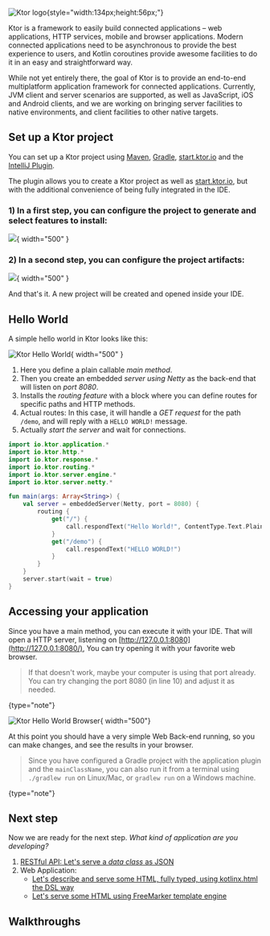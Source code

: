 [//]: # (title: Quick Start)
[//]: # (caption: QuickStart)
[//]: # (category: quickstart)
[//]: # (toc: true)
[//]: # (permalink: /quickstart/index.html)
[//]: # (children: /quickstart/quickstart/)
[//]: # (ktor_version_review: 1.0.0)

![Ktor logo](ktor_logo.svg){style="width:134px;height:56px;"}
 
Ktor is a framework to easily build connected applications – web applications, HTTP services, mobile and browser applications.
Modern connected applications need to be asynchronous to provide the best experience to users, and Kotlin coroutines provide
awesome facilities to do it in an easy and straightforward way. 

While not yet entirely there, the goal of Ktor is to provide an end-to-end multiplatform application framework for connected applications. 
Currently, JVM client and server scenarios are supported, as well as JavaScript, iOS and Android clients, and we are working on bringing server facilities to native
environments, and client facilities to other native targets.





## Set up a Ktor project

You can set up a Ktor project using [Maven](/quickstart/quickstart/maven.html), [Gradle](/quickstart/quickstart/gradle.html), [start.ktor.io](/quickstart/generator.html#) and the [IntelliJ Plugin](/quickstart/quickstart/intellij-idea.html).

The plugin allows you to create a Ktor project as well as [start.ktor.io](/quickstart/generator.html#), but with the additional convenience of being fully integrated in the IDE.

### 1) In a first step, you can configure the project to generate and select features to install:
![](ktor-plugin-1.png){ width="500" }

### 2) In a second step, you can configure the project artifacts:
![](ktor-plugin-2.png){ width="500" }

And that's it. A new project will be created and opened inside your IDE.

## Hello World

A simple hello world in Ktor looks like this:

![Ktor Hello World](ktor_hello_world_main.png){ width="500" }

1. Here you define a plain callable *main method*.
2. Then you create an embedded *server using Netty* as the back-end that will listen on *port 8080*.
3. Installs the *routing feature* with a block where you can define routes for specific paths and HTTP methods.
4. Actual routes: In this case, it will handle a *GET request* for the path `/demo`, and will reply with a `HELLO WORLD!` message.
5. Actually *start the server* and wait for connections.


```kotlin
import io.ktor.application.*
import io.ktor.http.*
import io.ktor.response.*
import io.ktor.routing.*
import io.ktor.server.engine.*
import io.ktor.server.netty.*

fun main(args: Array<String>) {
    val server = embeddedServer(Netty, port = 8080) {
        routing {
            get("/") {
                call.respondText("Hello World!", ContentType.Text.Plain)
            }
            get("/demo") {
                call.respondText("HELLO WORLD!")
            }
        }
    }
    server.start(wait = true)
}
```

## Accessing your application

Since you have a main method, you can execute it with your IDE. That will open a HTTP server,
listening on [http://127.0.0.1:8080](http://127.0.0.1:8080/), You can try opening it with your favorite web browser.

>If that doesn't work, maybe your computer is using that port already. You can try changing the
>port 8080 (in line 10) and adjust it as needed.
>
{type="note"}

![Ktor Hello World Browser](screenshot.png){ width="500"}

At this point you should have a very simple Web Back-end running, so you can make changes,
and see the results in your browser.

>Since you have configured a Gradle project with the application plugin and the `mainClassName`,
>you can also run it from a terminal using `./gradlew run` on Linux/Mac, or `gradlew run` on a Windows machine.
>
{type="note"}


## Next step

Now we are ready for the next step. *What kind of application are you developing?*

1. [RESTful API: Let's serve a *data class* as JSON](/quickstart/restful.html)
2. Web Application:
    * [Let's describe and serve some HTML, fully typed, using kotlinx.html the DSL way](/quickstart/html-dsl.html)
    * [Let's serve some HTML using FreeMarker template engine](/quickstart/html-freemarker.html)
    
## Walkthroughs

